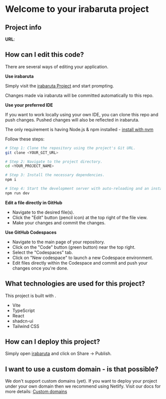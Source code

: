 # Welcome to your irabaruta project

## Project info

**URL**: 

## How can I edit this code?

There are several ways of editing your application.

**Use irabaruta**

Simply visit the [irabaruta Project](https://irabaruta.dev/projects/15ee9747-8908-49bf-a9b0-1189b7a453b5) and start prompting.

Changes made via irabaruta will be committed automatically to this repo.

**Use your preferred IDE**

If you want to work locally using your own IDE, you can clone this repo and push changes. Pushed changes will also be reflected in irabaruta.

The only requirement is having Node.js & npm installed - [install with nvm](https://github.com/nvm-sh/nvm#installing-and-updating)

Follow these steps:

```sh
# Step 1: Clone the repository using the project's Git URL.
git clone <YOUR_GIT_URL>

# Step 2: Navigate to the project directory.
cd <YOUR_PROJECT_NAME>

# Step 3: Install the necessary dependencies.
npm i

# Step 4: Start the development server with auto-reloading and an instant preview.
npm run dev
```

**Edit a file directly in GitHub**

- Navigate to the desired file(s).
- Click the "Edit" button (pencil icon) at the top right of the file view.
- Make your changes and commit the changes.

**Use GitHub Codespaces**

- Navigate to the main page of your repository.
- Click on the "Code" button (green button) near the top right.
- Select the "Codespaces" tab.
- Click on "New codespace" to launch a new Codespace environment.
- Edit files directly within the Codespace and commit and push your changes once you're done.

## What technologies are used for this project?

This project is built with .

- Vite
- TypeScript
- React
- shadcn-ui
- Tailwind CSS

## How can I deploy this project?

Simply open [irabaruta](https://irabaruta.dev/projects/15ee9747-8908-49bf-a9b0-1189b7a453b5) and click on Share -> Publish.

## I want to use a custom domain - is that possible?

We don't support custom domains (yet). If you want to deploy your project under your own domain then we recommend using Netlify. Visit our docs for more details: [Custom domains](https://docs.irabaruta.dev/tips-tricks/custom-domain/)

